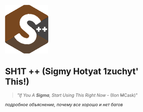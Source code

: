 <picture>
 <source media="(prefers-color-scheme: dark)" srcset="sh1t++.png">
 <source media="(prefers-color-scheme: light)" srcset="sh1t++.png">
 <img alt="sh1t++" src="sh1t++.png">
</picture>

# **SH1T ++ (Sigmy Hotyat 1zuchyt' This!)**
> *"If You A **Sigma**, Start Using This Right Now* - (Ilon ~~M~~Cask)"

*подробное объяснение, почему все хорошо и нет багов*
